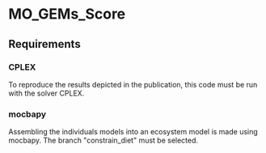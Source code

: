 # MO_GEMs_Score

## Requirements

### CPLEX
To reproduce the results depicted in the publication, this code must be run with the solver CPLEX.
### mocbapy
Assembling the individuals models into an ecosystem model is made using mocbapy. The branch "constrain_diet" must be selected.
